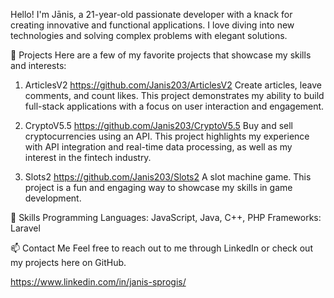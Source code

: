 Hello! I'm Jānis, a 21-year-old passionate developer with a knack for creating innovative and functional applications. I love diving into new technologies and solving complex problems with elegant solutions.

🚀 Projects
Here are a few of my favorite projects that showcase my skills and interests:

1. ArticlesV2
https://github.com/Janis203/ArticlesV2
Create articles, leave comments, and count likes. This project demonstrates my ability to build full-stack applications with a focus on user interaction and engagement.

2. CryptoV5.5
https://github.com/Janis203/CryptoV5.5
Buy and sell cryptocurrencies using an API. This project highlights my experience with API integration and real-time data processing, as well as my interest in the fintech industry.

3. Slots2
https://github.com/Janis203/Slots2
A slot machine game. This project is a fun and engaging way to showcase my skills in game development.

💼 Skills
Programming Languages: JavaScript, Java, C++, PHP
Frameworks: Laravel

📫 Contact Me
Feel free to reach out to me through LinkedIn or check out my projects here on GitHub.

   https://www.linkedin.com/in/janis-sprogis/
